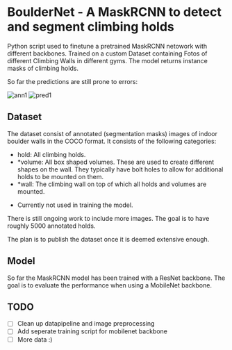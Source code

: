 # BoulderNet - A MaskRCNN to detect and segment climbing holds

Python script used to finetune a pretrained MaskRCNN netowork with different backbones. Trained on a custom Dataset containing Fotos of different Climbing Walls in different gyms.
The model returns instance masks of climbing holds.

So far the predictions are still prone to errors:

![ann1](https://github.com/Veluchs/BoulderNet/assets/135350576/90f6384b-f083-44be-9348-1ef9321b7500) ![pred1](https://github.com/Veluchs/BoulderNet/assets/135350576/db972464-001b-4ffd-92da-582958ac64b4)


## Dataset

The dataset consist of annotated (segmentation masks) images of indoor boulder walls in the COCO format. It consists of the following categories:

- hold: All climbing holds. 
- *volume: All box shaped volumes. These are used to create different shapes on the wall. They typically have bolt holes to allow for additional holds to be mounted on them.
- *wall: The climbing wall on top of which all holds and volumes are mounted.

* Currently not used in training the model.

There is still ongoing work to include more images. The goal is to have roughly 5000 annotated holds.

The plan is to publish the dataset once it is deemed extensive enough.

## Model

So far the MaskRCNN model has been trained with a ResNet backbone. The goal is to evaluate the performance when using a MobileNet backbone.

## TODO

- [ ] Clean up datapipeline and image preprocessing
- [ ] Add seperate training script for mobilenet backbone
- [ ] More data :)
